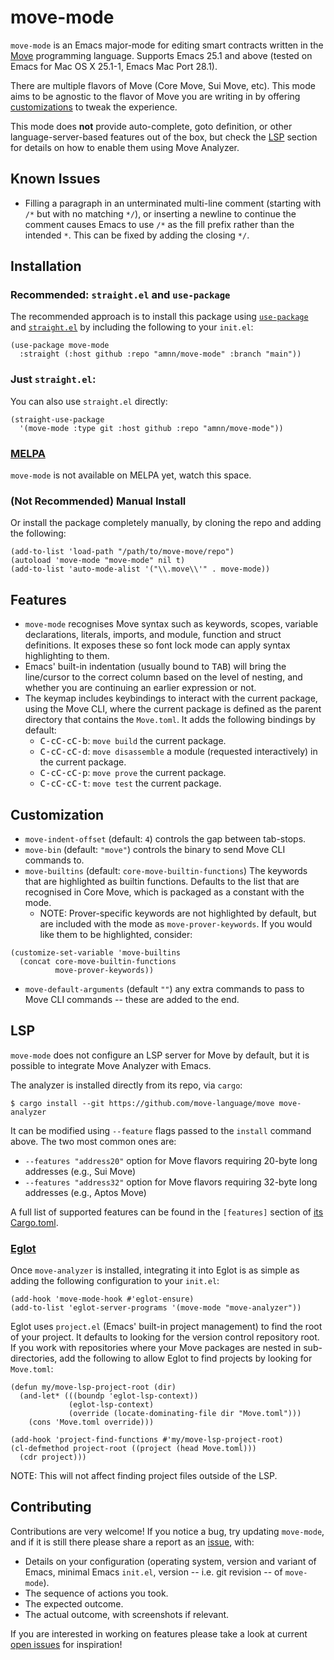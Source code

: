 # move-mode

`move-mode` is an Emacs major-mode for editing smart contracts written
in the [Move](https://github.com/move-language/move) programming
language.  Supports Emacs 25.1 and above (tested on Emacs for Mac OS X
25.1-1, Emacs Mac Port 28.1).

There are multiple flavors of Move (Core Move, Sui Move, etc).  This
mode aims to be agnostic to the flavor of Move you are writing in by
offering [customizations](#Customization) to tweak the experience.

This mode does **not** provide auto-complete, goto definition, or
other language-server-based features out of the box, but check the
[LSP](#LSP) section for details on how to enable them using Move
Analyzer.

## Known Issues

- Filling a paragraph in an unterminated multi-line comment (starting
  with `/*` but with no matching `*/`), or inserting a newline to
  continue the comment causes Emacs to use `/*` as the fill prefix
  rather than the intended `*`.  This can be fixed by adding the
  closing `*/`.

## Installation

### Recommended: `straight.el` and `use-package`

The recommended approach is to install this package using
[`use-package`](https://github.com/jwiegley/use-package) and
[`straight.el`](https://github.com/radian-software/straight.el) by
including the following to your `init.el`:

``` emacs-lisp
(use-package move-mode
  :straight (:host github :repo "amnn/move-mode" :branch "main"))
```

### Just `straight.el`:

You can also use `straight.el` directly:

```emacs-lisp
(straight-use-package
  '(move-mode :type git :host github :repo "amnn/move-mode"))
```

### [MELPA](https://github.com/melpa/melpa)

`move-mode` is not available on MELPA yet, watch this space.

### (Not Recommended) Manual Install

Or install the package completely manually, by cloning the repo and
adding the following:

``` emacs-lisp
(add-to-list 'load-path "/path/to/move-move/repo")
(autoload 'move-mode "move-mode" nil t)
(add-to-list 'auto-mode-alist '("\\.move\\'" . move-mode))
```


## Features

- `move-mode` recognises Move syntax such as keywords, scopes, variable
  declarations, literals, imports, and module, function and struct
  definitions.  It exposes these so font lock mode can apply syntax
  highlighting to them.
- Emacs' built-in indentation (usually bound to <kbd>TAB</kbd>) will
  bring the line/cursor to the correct column based on the level of
  nesting, and whether you are continuing an earlier expression or
  not.
- The keymap includes keybindings to interact with the current
  package, using the Move CLI, where the current package is defined as
  the parent directory that contains the `Move.toml`.  It adds the
  following bindings by default:
  - <kbd>C-c</kbd><kbd>C-c</kbd><kbd>C-b</kbd>: `move build` the
    current package.
  - <kbd>C-c</kbd><kbd>C-c</kbd><kbd>C-d</kbd>: `move disassemble` a
    module (requested interactively) in the current package.
  - <kbd>C-c</kbd><kbd>C-c</kbd><kbd>C-p</kbd>: `move prove` the
    current package.
  - <kbd>C-c</kbd><kbd>C-c</kbd><kbd>C-t</kbd>: `move test` the
    current package.

## Customization

- `move-indent-offset` (default: `4`) controls the gap between tab-stops.
- `move-bin` (default: `"move"`) controls the binary to send Move CLI
  commands to.
- `move-builtins` (default: `core-move-builtin-functions`) The
  keywords that are highlighted as builtin functions.  Defaults to the
  list that are recognised in Core Move, which is packaged as a
  constant with the mode.
  - NOTE: Prover-specific keywords are not highlighted by default, but
    are included with the mode as `move-prover-keywords`.  If you
    would like them to be highlighted, consider:

``` emacs-lisp
(customize-set-variable 'move-builtins
  (concat core-move-builtin-functions
          move-prover-keywords))

```

- `move-default-arguments` (default `""`) any extra commands to pass
  to Move CLI commands -- these are added to the end.

## LSP

`move-mode` does not configure an LSP server for Move by default, but
it is possible to integrate Move Analyzer with Emacs.

The analyzer is installed directly from its repo, via `cargo`:

``` shell
$ cargo install --git https://github.com/move-language/move move-analyzer
```

It can be modified using `--feature` flags passed to the `install`
command above. The two most common ones are:
- `--features "address20"` option for Move flavors requiring 20-byte long addresses (e.g., Sui Move)
- `--features "address32"` option for Move flavors requiring 32-byte long addresses (e.g., Aptos Move)

A full list of supported features can be found in the
`[features]` section of
[its Cargo.toml](https://github.com/move-language/move/blob/main/language/move-analyzer/Cargo.toml).

### [Eglot](https://github.com/joaotavora/eglot)

Once `move-analyzer` is installed, integrating it into Eglot is as
simple as adding the following configuration to your `init.el`:

``` emacs-lisp
(add-hook 'move-mode-hook #'eglot-ensure)
(add-to-list 'eglot-server-programs '(move-mode "move-analyzer"))
```

Eglot uses `project.el` (Emacs' built-in project management) to find
the root of your project.  It defaults to looking for the version
control repository root.  If you work with repositories where your
Move packages are nested in sub-directories, add the following to
allow Eglot to find projects by looking for `Move.toml`:

``` emacs-lisp
(defun my/move-lsp-project-root (dir)
  (and-let* (((boundp 'eglot-lsp-context))
             (eglot-lsp-context)
             (override (locate-dominating-file dir "Move.toml")))
    (cons 'Move.toml override)))

(add-hook 'project-find-functions #'my/move-lsp-project-root)
(cl-defmethod project-root ((project (head Move.toml)))
  (cdr project)))
```

NOTE: This will not affect finding project files outside of the LSP.

## Contributing

Contributions are very welcome! If you notice a bug, try updating
`move-mode`, and if it is still there please share a report as an
[issue](https://github.com/amnn/move-mode/issues), with:

- Details on your configuration (operating system, version and variant
  of Emacs, minimal Emacs `init.el`, version -- i.e. git revision --
  of `move-mode`).
- The sequence of actions you took.
- The expected outcome.
- The actual outcome, with screenshots if relevant.
  
If you are interested in working on features please take a look at current 
[open issues](https://github.com/amnn/move-mode/issues) for inspiration!

